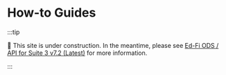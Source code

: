 # How-to Guides

:::tip

🚧 This site is under construction. In the meantime, please see
[Ed-Fi ODS / API for Suite 3 v7.2 (Latest)](https://edfi.atlassian.net/wiki/spaces/ODSAPIS3V72/overview)
for more information.

:::
